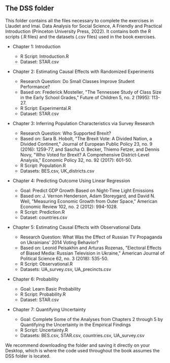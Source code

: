 ## The DSS folder

This folder contains all the files necessary to complete the exercises in Llaudet and Imai. Data Analysis for Social Science, A Friendly and Practical Introduction (Princeton University Press, 2022). It contains both the R scripts (.R files) and the datasets (.csv files) used in the book exercises.

* Chapter 1: Introduction
  * R Script: Introduction.R
  * Dataset: STAR.csv
  
* Chapter 2: Estimating Causal Effects with Randomized Experiments 
  * Research Question: Do Small Classes Improve Student Performance?
  * Based on: Frederick Mosteller, "The Tennessee Study of Class Size in the Early School Grades," Future of Children 5, no. 2 (1995): 113-27.
  * R Script: Experimental.R
  * Dataset: STAR.csv
  
* Chapter 3: Inferring Population Characteristics via Survey Research 
  * Research Question: Who Supported Brexit?
  * Based on: Sara B. Hobolt, "The Brexit Vote: A Divided Nation, a Divided Continent," Journal of European Public Policy 23, no. 9 (2016): 1259-77, and Sascha O. Becker, Thiemo Fetzer, and Dennis Novy, "Who Voted for Brexit? A Comprehensive District-Level Analysis," Economic Policy 32, no. 92 (2017): 601-50.
  * R Script: Population.R
  * Datasets: BES.csv, UK_districts.csv
  
* Chapter 4: Predicting Outcome Using Linear Regression
  * Goal: Predict GDP Growth Based on Night-Time Light Emissions
  * Based on: J. Vernon Henderson, Adam Storeygard, and David N. Weil, "Measuring Economic Growth from Outer Space," American Economic Review 102, no. 2 (2012): 994-1028.
  * R Script: Prediction.R
  * Dataset: countries.csv
  
* Chapter 5: Estimating Causal Effects with Observational Data
  * Research Question: What Was the Effect of Russian TV Propaganda on Ukrainians' 2014 Voting Behavior?
  * Based on: Leonid Peisakhin and Arturas Rozenas, "Electoral Effects of Biased Media: Russian Television in Ukraine," American Journal of Political Science 62, no. 3 (2018): 535-50.
  * R Script: Observational.R
  * Datasets: UA_survey.csv, UA_precincts.csv
  
* Chapter 6: Probability
  * Goal: Learn Basic Probability
  * R Script: Probability.R
  * Dataset: STAR.csv
  
* Chapter 7: Quantifying Uncertainty
  * Goal: Complete Some of the Analyses from Chapters 2 through 5 by Quantifying the Uncertainty in the Empirical Findings
  * R Script: Uncertainty.R
  * Datasets: BES.csv, STAR.csv, countries.csv, UA_survey.csv

We recommend downloading the folder and saving it directly on your Desktop, which is where the code used throughout the book assumes the DSS folder is located.
